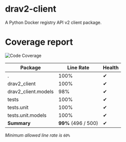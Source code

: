 # drav2-client

A Python Docker registry API v2 client package.

# Coverage report

![Code Coverage](https://img.shields.io/badge/Code%20Coverage-99%25-success?style=flat)

| Package             | Line Rate           | Health |
| ------------------- | ------------------- | ------ |
| .                   | 100%                | ✔      |
| drav2_client        | 100%                | ✔      |
| drav2_client.models | 98%                 | ✔      |
| tests               | 100%                | ✔      |
| tests.unit          | 100%                | ✔      |
| tests.unit.models   | 100%                | ✔      |
| **Summary**         | **99%** (496 / 500) | ✔      |

_Minimum allowed line rate is `60%`_
